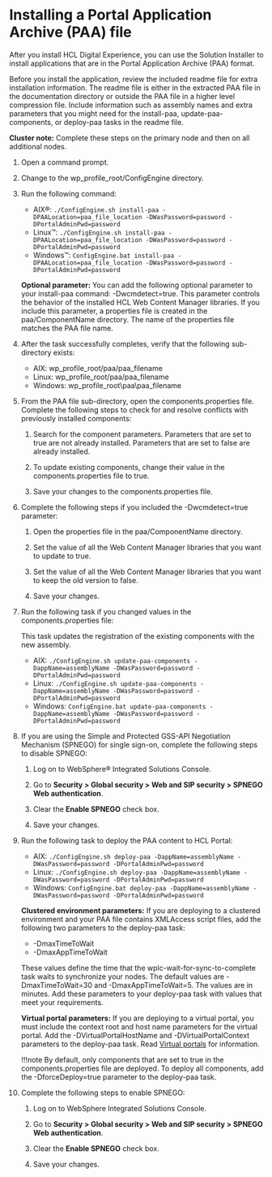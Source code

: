 # Installing a Portal Application Archive (PAA) file

After you install HCL Digital Experience, you can use the Solution Installer to install applications that are in the Portal Application Archive (PAA) format.

Before you install the application, review the included readme file for extra installation information. The readme file is either in the extracted PAA file in the documentation directory or outside the PAA file in a higher level compression file. Include information such as assembly names and extra parameters that you might need for the install-paa, update-paa-components, or deploy-paa tasks in the readme file.

**Cluster note:** Complete these steps on the primary node and then on all additional nodes.

1.  Open a command prompt.

2.  Change to the wp_profile_root/ConfigEngine directory.

3.  Run the following command:

    -   AIX®: `./ConfigEngine.sh install-paa -DPAALocation=paa_file_location -DWasPassword=password -DPortalAdminPwd=password`
    -   Linux™: `./ConfigEngine.sh install-paa -DPAALocation=paa_file_location -DWasPassword=password -DPortalAdminPwd=password`
    -   Windows™: `ConfigEngine.bat install-paa -DPAALocation=paa_file_location -DWasPassword=password -DPortalAdminPwd=password`
  
    **Optional parameter:** You can add the following optional parameter to your install-paa command: -Dwcmdetect=true. This parameter controls the behavior of the installed HCL Web Content Manager libraries. If you include this parameter, a properties file is created in the paa/ComponentName directory. The name of the properties file matches the PAA file name.

4.  After the task successfully completes, verify that the following sub-directory exists:

    -   AIX: wp_profile_root/paa/paa_filename
    -   Linux: wp_profile_root/paa/paa_filename
    -   Windows: wp_profile_root\paa\paa_filename

5.  From the PAA file sub-directory, open the components.properties file. Complete the following steps to check for and resolve conflicts with previously installed components:

    1.  Search for the component parameters. Parameters that are set to true are not already installed. Parameters that are set to false are already installed.

    2.  To update existing components, change their value in the components.properties file to true.

    3.  Save your changes to the components.properties file.

6.  Complete the following steps if you included the -Dwcmdetect=true parameter:

    1.  Open the properties file in the paa/ComponentName directory.

    2.  Set the value of all the Web Content Manager libraries that you want to update to true.

    3.  Set the value of all the Web Content Manager libraries that you want to keep the old version to false.

    4.  Save your changes.

7.  Run the following task if you changed values in the components.properties file:

    This task updates the registration of the existing components with the new assembly.

    -   AIX: `./ConfigEngine.sh update-paa-components -DappName=assemblyName -DWasPassword=password -DPortalAdminPwd=password`
    -   Linux: `./ConfigEngine.sh update-paa-components -DappName=assemblyName -DWasPassword=password -DPortalAdminPwd=password`
    -   Windows: `ConfigEngine.bat update-paa-components -DappName=assemblyName -DWasPassword=password -DPortalAdminPwd=password`
    
8.  If you are using the Simple and Protected GSS-API Negotiation Mechanism \(SPNEGO\) for single sign-on, complete the following steps to disable SPNEGO:

    1.  Log on to WebSphere® Integrated Solutions Console.

    2.  Go to **Security > Global security > Web and SIP security > SPNEGO Web authentication**.

    3.  Clear the **Enable SPNEGO** check box.

    4.  Save your changes.

9.  Run the following task to deploy the PAA content to HCL Portal:

    -   AIX: `./ConfigEngine.sh deploy-paa -DappName=assemblyName -DWasPassword=password -DPortalAdminPwd=password`
    -   Linux: `./ConfigEngine.sh deploy-paa -DappName=assemblyName -DWasPassword=password -DPortalAdminPwd=password`
    -   Windows: `ConfigEngine.bat deploy-paa -DappName=assemblyName -DWasPassword=password -DPortalAdminPwd=password`

    **Clustered environment parameters:** If you are deploying to a clustered environment and your PAA file contains XMLAccess script files, add the following two parameters to the deploy-paa task:

    -   -DmaxTimeToWait
    -   -DmaxAppTimeToWait
    
    These values define the time that the wplc-wait-for-sync-to-complete task waits to synchronize your nodes. The default values are -DmaxTimeToWait=30 and -DmaxAppTimeToWait=5. The values are in minutes. Add these parameters to your deploy-paa task with values that meet your requirements.

    **Virtual portal parameters:** If you are deploying to a virtual portal, you must include the context root and host name parameters for the virtual portal. Add the -DVirtualPortalHostName and -DVirtualPortalContext parameters to the deploy-paa task. Read [Virtual portals](../../../../../build_sites/virtual_portal/index.md) for information.

    !!!note
        By default, only components that are set to true in the components.properties file are deployed. To deploy all components, add the -DforceDeploy=true parameter to the deploy-paa task.

10. Complete the following steps to enable SPNEGO:

    1.  Log on to WebSphere Integrated Solutions Console.

    2.  Go to **Security > Global security > Web and SIP security > SPNEGO Web authentication**.

    3.  Clear the **Enable SPNEGO** check box.

    4.  Save your changes.



